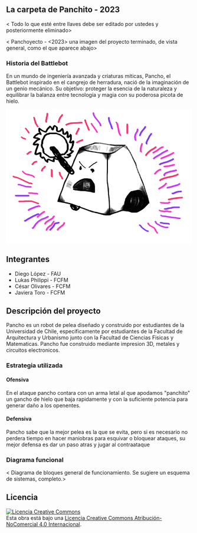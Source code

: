  ## La carpeta de Panchito - 2023
< Todo lo que esté entre llaves debe ser editado por ustedes y posteriormente eliminado>

< Panchoyecto - <2023> una imagen del proyecto terminado, de vista general, como el que aparece abajo>

### Historia del Battlebot
En un mundo de ingeniería avanzada y criaturas míticas, Pancho, el Battlebot inspirado en el cangrejo de herradura, nació de la imaginación de un genio mecánico. Su objetivo: proteger la esencia de la naturaleza y equilibrar la balanza entre tecnología y magia con su poderosa picota de hielo.
  
![Robot Ejemplo](/multimedia/robot_ejemplo.png)

## Integrantes
- Diego López - FAU
- Lukas Philippi - FCFM
- César Olivares - FCFM
- Javiera Toro - FCFM


## Descripción del proyecto
Pancho es un robot de pelea diseñado y construido por estudiantes de la Universidad de Chile, especificamente por estudiantes de la Facultad de Arquitectura y Urbanismo junto con la Facultad de Ciencias Fisicas y Matematicas.
Pancho fue construido mediante impresion 3D, metales y circuitos electronicos.
  
### Estrategia utilizada
  
#### Ofensiva
En el ataque pancho contara con un arma letal al que apodamos "panchito" un gancho de hielo que baja rapidamente y con la suficiente potencia para generar daño a los openentes.

#### Defensiva
Pancho sabe que la mejor pelea es la que se evita, pero si es necesario no perdera tiempo en hacer maniobras para esquivar o bloquear ataques, su mejor defensa es dar un paso atras y jugar al contraataque

### Diagrama funcional
< Diagrama de bloques general de funcionamiento. Se sugiere un esquema de sistemas, completo.>
## Licencia
<a rel="license" href="http://creativecommons.org/licenses/by-nc/4.0/"><img alt="Licencia Creative Commons" style="border-width:0" src="https://i.creativecommons.org/l/by-nc/4.0/88x31.png" /></a><br />Esta obra está bajo una <a rel="license" href="http://creativecommons.org/licenses/by-nc/4.0/">Licencia Creative Commons Atribución-NoComercial 4.0 Internacional</a>.
